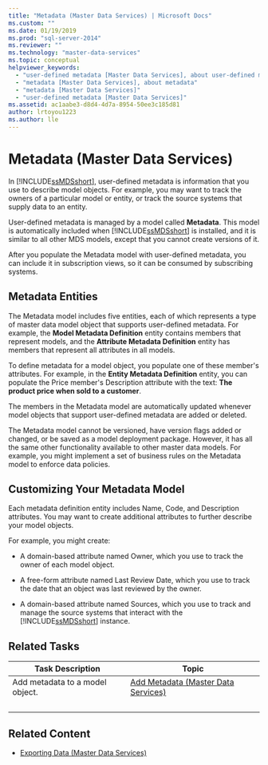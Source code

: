 ```yaml
---
title: "Metadata (Master Data Services) | Microsoft Docs"
ms.custom: ""
ms.date: 01/19/2019
ms.prod: "sql-server-2014"
ms.reviewer: ""
ms.technology: "master-data-services"
ms.topic: conceptual
helpviewer_keywords: 
  - "user-defined metadata [Master Data Services], about user-defined metadata"
  - "metadata [Master Data Services], about metadata"
  - "metadata [Master Data Services]"
  - "user-defined metadata [Master Data Services]"
ms.assetid: ac1aabe3-d8d4-4d7a-8954-50ee3c185d81
author: lrtoyou1223
ms.author: lle
---
```

# Metadata (Master Data Services)
  In [!INCLUDE[ssMDSshort](../includes/ssmdsshort-md.md)], user-defined metadata is information that you use to describe model objects. For example, you may want to track the owners of a particular model or entity, or track the source systems that supply data to an entity.  
  
 User-defined metadata is managed by a model called **Metadata**. This model is automatically included when [!INCLUDE[ssMDSshort](../includes/ssmdsshort-md.md)] is installed, and it is similar to all other MDS models, except that you cannot create versions of it.  
  
 After you populate the Metadata model with user-defined metadata, you can include it in subscription views, so it can be consumed by subscribing systems.  
  
## Metadata Entities  
 The Metadata model includes five entities, each of which represents a type of master data model object that supports user-defined metadata. For example, the **Model Metadata Definition** entity contains members that represent models, and the **Attribute Metadata Definition** entity has members that represent all attributes in all models.  
  
 To define metadata for a model object, you populate one of these member's attributes. For example, in the **Entity Metadata Definition** entity, you can populate the Price member's Description attribute with the text: **The product price when sold to a customer**.  
  
 The members in the Metadata model are automatically updated whenever model objects that support user-defined metadata are added or deleted.  
  
 The Metadata model cannot be versioned, have version flags added or changed, or be saved as a model deployment package. However, it has all the same other functionality available to other master data models. For example, you might implement a set of business rules on the Metadata model to enforce data policies.  
  
## Customizing Your Metadata Model  
 Each metadata definition entity includes Name, Code, and Description attributes. You may want to create additional attributes to further describe your model objects.  
  
 For example, you might create:  
  
-   A domain-based attribute named Owner, which you use to track the owner of each model object.  
  
-   A free-form attribute named Last Review Date, which you use to track the date that an object was last reviewed by the owner.  
  
-   A domain-based attribute named Sources, which you use to track and manage the source systems that interact with the [!INCLUDE[ssMDSshort](../includes/ssmdsshort-md.md)] instance.  
  
## Related Tasks  
  
|Task Description|Topic|  
|----------------------|-----------|  
|Add metadata to a model object.|[Add Metadata &#40;Master Data Services&#41;](add-metadata-master-data-services.md)
|&nbsp;|&nbsp;|
  
## Related Content  
  
-   [Exporting Data &#40;Master Data Services&#41;](overview-exporting-data-master-data-services.md)  
  
  
